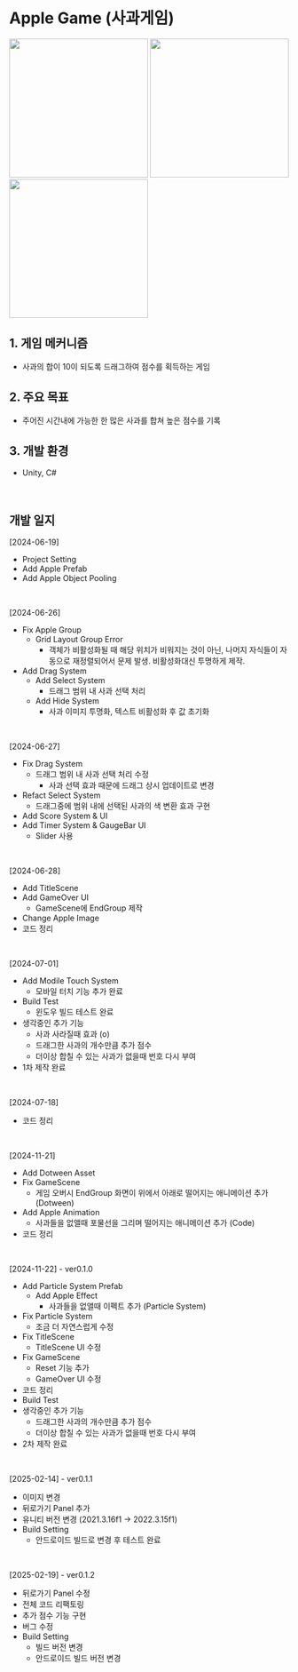 # Apple Game (사과게임)

<img src="https://github.com/user-attachments/assets/d4e3fa70-99dc-4d55-b06d-218629e0b1ad" width="250"></img>
<img src="https://github.com/user-attachments/assets/99bf42e0-72ef-4c2f-aab1-14b9089b70fe" width="250"></img>
<img src="https://github.com/user-attachments/assets/32779068-ef92-406a-9a32-06af56553bd8" width="250"></img>
</br>

## 1. 게임 메커니즘
  - 사과의 합이 10이 되도록 드래그하여 점수를 획득하는 게임
## 2. 주요 목표
  - 주어진 시간내에 가능한 한 많은 사과를 합쳐 높은 점수를 기록
## 3. 개발 환경
  - Unity, C#
</br>

## 개발 일지
[2024-06-19]
- Project Setting
- Add Apple Prefab
- Add Apple Object Pooling
</br>

[2024-06-26]
- Fix Apple Group
  - Grid Layout Group Error
    - 객체가 비활성화될 때 해당 위치가 비워지는 것이 아닌, 나머지 자식들이 자동으로 재정렬되어서 문제 발생. 비활성화대신 투명하게 제작.
- Add Drag System
  - Add Select System
    - 드래그 범위 내 사과 선택 처리
  - Add Hide System
    - 사과 이미지 투명화, 텍스트 비활성화 후 값 초기화
</br>

[2024-06-27]
- Fix Drag System
  - 드래그 범위 내 사과 선택 처리 수정
    - 사과 선택 효과 때문에 드래그 상시 업데이트로 변경
- Refact Select System
  - 드래그중에 범위 내에 선택된 사과의 색 변환 효과 구현
- Add Score System & UI
- Add Timer System & GaugeBar UI
  - Slider 사용
</br>

[2024-06-28]
- Add TitleScene
- Add GameOver UI
  - GameScene에 EndGroup 제작
- Change Apple Image
- 코드 정리
</br>

[2024-07-01]
- Add Modile Touch System
  - 모바일 터치 기능 추가 완료
- Build Test
  - 윈도우 빌드 테스트 완료
- 생각중인 추가 기능
  - 사과 사라질때 효과 (o)
  - 드래그한 사과의 개수만큼 추가 점수
  - 더이상 합칠 수 있는 사과가 없을때 번호 다시 부여
- 1차 제작 완료
</br>

[2024-07-18]
- 코드 정리
</br>

[2024-11-21]
- Add Dotween Asset
- Fix GameScene
  - 게임 오버시 EndGroup 화면이 위에서 아래로 떨어지는 애니메이션 추가 (Dotween)
- Add Apple Animation
  - 사과들을 없앨때 포물선을 그리며 떨어지는 애니메이션 추가 (Code)
- 코드 정리
</br>

[2024-11-22] - ver0.1.0
- Add Particle System Prefab
  - Add Apple Effect
    - 사과들을 없앨때 이펙트 추가 (Particle System)
- Fix Particle System
  - 조금 더 자연스럽게 수정
- Fix TitleScene
  - TitleScene UI 수정
- Fix GameScene
  - Reset 기능 추가
  - GameOver UI 수정
- 코드 정리
- Build Test
- 생각중인 추가 기능
  - 드래그한 사과의 개수만큼 추가 점수
  - 더이상 합칠 수 있는 사과가 없을때 번호 다시 부여
- 2차 제작 완료
</br>

[2025-02-14] - ver0.1.1
- 이미지 변경
- 뒤로가기 Panel 추가
- 유니티 버전 변경 (2021.3.16f1 -> 2022.3.15f1)
- Build Setting
  - 안드로이드 빌드로 변경 후 테스트 완료
</br>

[2025-02-19] - ver0.1.2
- 뒤로가기 Panel 수정
- 전체 코드 리팩토링
- 추가 점수 기능 구현
- 버그 수정
- Build Setting
  - 빌드 버전 변경
  - 안드로이드 빌드 버전 변경
</br>

